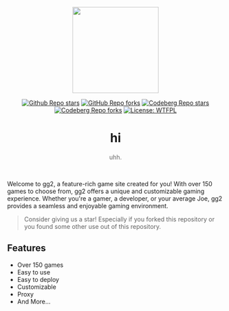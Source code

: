 <p align="center"><img src="https://thewholesalecandyshop.com/cdn/shop/products/11512-2.gif?v=1679444617" height="200"></p>

<div align="center">
<a href="https://github.com/YoshiroMaximus/gg2"><img alt="Github Repo stars" src="https://img.shields.io/github/stars/YoshiroMaximus/gg2?label=github%20stars"></a>
<a href="https://github.com/YoshiroMaximus/gg2"><img alt="GitHub Repo forks" src="https://img.shields.io/github/forks/YoshiroMaximus/gg2?label=github%20forks"></a>
<a href="https://codeberg.org/YoshiroMaximus/gg2"><img alt="Codeberg Repo stars" src="https://img.shields.io/badge/dynamic/json.svg?label=codeberg%20stars&url=https://codeberg.org/api/v1/repos/YoshiroMaximus/gg2&query=stars_count"></a>
<a href="https://codeberg.org/YoshiroMaximus/gg2"><img alt="Codeberg Repo forks" src="https://img.shields.io/badge/dynamic/json.svg?label=codeberg%20forks&url=https://codeberg.org/api/v1/repos/YoshiroMaximus/gg2&query=forks_count"></a>
<a href="http://www.wtfpl.net/about"><img alt="License: WTFPL" src="https://img.shields.io/badge/License-WTFPL-brightgreen.svg"></a>
</div>
<h1 align="center">hi</h1>
<p align="center" style="opacity: 0.65;">uhh.</p>
<br>

Welcome to gg2, a feature-rich game site created for you! With over 150 games to choose from, gg2 offers a unique and customizable gaming experience. Whether you're a gamer, a developer, or your average Joe, gg2 provides a seamless and enjoyable gaming environment.

> Consider giving us a star! Especially if you forked this repository or you found some other use out of this repository.

## Features

-   Over 150 games
-   Easy to use
-   Easy to deploy
-   Customizable
-   Proxy
-   And More...
